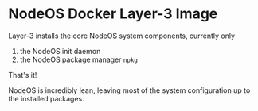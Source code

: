 # NodeOS Docker Layer-3 Image

Layer-3 installs the core NodeOS system components, currently only

1. the NodeOS init daemon
2. the NodeOS package manager `npkg`

That's it!

NodeOS is incredibly lean, leaving most of the system configuration up to the installed packages.
